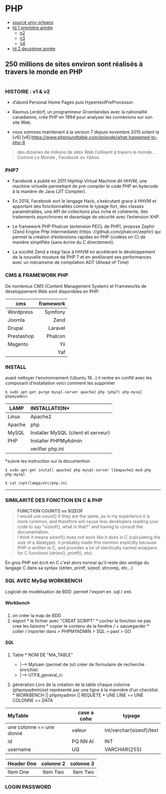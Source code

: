 # PHP
  * [source univ-orleans](https://www.univ-orleans.fr/iut-orleans/informatique/intra/tuto/php/ "source")
  * [td 1 première année](https://www.univ-orleans.fr/iut-orleans/informatique/intra/tuto/php/td/cvrh/2015/td1.pdf "td1")
    * [n2](https://www.univ-orleans.fr/iut-orleans/informatique/intra/tuto/php/td/cvrh/2015/td1.pdf "td2")
    * [n3](https://www.univ-orleans.fr/iut-orleans/informatique/intra/tuto/php/td/cvrh/2015/td3.pdf "td3")
    * [n4](https://www.univ-orleans.fr/iut-orleans/informatique/intra/tuto/php/td/cvrh/2015/td3.pdf "td3")
  * [td 2 deuxième année](https://www.univ-orleans.fr/iut-orleans/informatique/intra/tuto/php/td/2A/2015/td1Web.pdf "td2")

250 millions de sites environ sont réalisés à travers le monde en PHP
---
```
```

### HISTOIRE : v1 & v2
  * d’abord Personal Home Pages puis HypertextPreProcessor.

  * Rasmus Lerdorf, un programmeur Groenlandais avec la nationalité canadienne, crée PHP en
  1994 pour analyser les connexions sur son site Web.

  * nous sommes maintenant à la version 7 depuis novembre 2015 sotant la [v6]
  [v6]:https://www.phproundtable.com/episode/what-happened-to-php-6

  >des dizaines de millions de sites Web l’utilisent à travers le monde…
  Comme Le Monde , Facebook ou Yahoo

### PHP7
* Facebook a publié en 2011 HipHop Virtual Machine dit HHVM, une machine virtuelle
permettant de pré-compiler le code PHP en bytecode à la manière de Java (JIT Compiler).

* En 2014, Facebook sort le langage Hack, s’exécutant grace à HHVM et apportant des
fonctionnalités comme le typage fort, des classes paramétrables, une API de collections
plus riche et cohérente, des traitements asynchrones et davantage de sécurité avec
l’extension XHP.

* Le framework PHP Phalcon (extension PECL de PHP), propose Zephir (Zend Engine
PHp Intermediate) (https ://github.com/phalcon/zephir) qui permet la création d’extensions
rapides en PHP (codées en C) de manière simplifiée (sans écrire du C directement).

* La société Zend a réagi face à HHVM en accélérant le développement de la nouvelle
mouture de PHP 7 et en améliorant ses performances avec un mécanisme de compilation
AOT (Ahead of Time)

### CMS  & FRAMEWORK PHP
De nombreux CMS (Content Management System) et Frameworks de développement Web sont disponibles en PHP:

|cms|framework      |
|---|--------------:|
|Wordpress  |Symfony|
|Joomla     |Zend   |
|Drupal     |Laravel|
|Prestashop |Phalcon|
|Magento    |Yii    |
| |Yaf              |

### INSTALL
avant nettoyer l'environnement (Ubuntu 16...) il rentre en conflit avec les composant d'installation voici comment les supprimer
```
$ sudo apt-get purge mysql-server apache2 php (php7) php-mysql phpmyadmin
```
|LAMP | INSTALLATION*|
|----- |:--- |
|Linux| Apache2|
|Apache|  php|
|MySQL| Installer MySQL (client et serveur)|
|PHP|Installer PHPMyAdmin |
| |verifier php.ini|

\*suivre les instruction sur la documention
```
$ sudo apt-get install apache2 php mysql-server libapache2-mod-php php-mysql

$ cat /opt/lampp/etc/php.ini

```
----
### SIMILARITÉ DES FONCTION EN C & PHP
> **FUNCTION COUNT() vs SIZEOF** <br />
I would use count() if they are the same, as in my experience it is more common, and therefore will cause less developers reading your code to say "sizeof(), what is that?" and having to consult the documentation. <br />
I think it means sizeof() does not work like it does in C (calculating the size of a datatype). It probably made this mention explicitly because PHP is written in C, and provides a lot of identically named  wrappers for C functions (strlen(), printf(), etc)

En gros PHP est écrit en C c'est alors normal qu'il reste des vestige du langage C dans sa syntax (strlen, printf, sizeof, strcomp, etc...)

### SQL AVEC MySql WORKBENCH
Logiciel de modélisation de BDD: permet l'export en .sql / xml.

##### Workbench
  1. on créer la map de BDD
  2. export
    * le fichier avec "CREAT SCRIPT"
    * cocher la fonction ne pas cree les liaisons
    * copier le contenu de la fenêtre / + sauvegarder
    * coller / importer dans > PHPMYADMIN > SQL > past > GO

##### SQL
  1. Table
    * NOM DE "MA_TABLE"
      * |--> MyIsam (permet de (si) créer de formulaire de recherche enrichie)
      * |--> UTF8_general_ci

  2. génération
  Lors de la création de la table chaque colonne (phpmyadmin)est représenté par une ligne à la mannière d'un checklist.
    * WORKBENCH || phpmyadmin || REQUETE
    * UNE LINE == UNE COLONNE == DATA

| MyTable    |case a cohe|typage|
| :------------- |--|--|
| une colonne == une donné|valeur| int/varchar(sizeof)/text|
| id|PQ NN AI|INT|
| username|UQ|VARCHAR(255)|


| Header One     | colonne 2     | colonne 3     |
| ------------- | :-------------:|-------------: |
| Item One       | Item Two       | Item Two     |

### LOGIN PASSWORD
